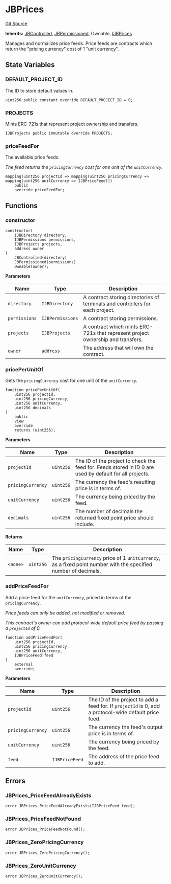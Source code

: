 # JBPrices
[Git Source](https://github.com/Bananapus/nana-core/blob/2998dca2fbd2658e2c8791d6dc8348147d69e28e/src/JBPrices.sol)

**Inherits:**
[JBControlled](/docs/v4/api/core/abstract/JBControlled.md), [JBPermissioned](/docs/v4/api/core/abstract/JBPermissioned.md), Ownable, [IJBPrices](/docs/v4/api/core/interfaces/IJBPrices.md)

Manages and normalizes price feeds. Price feeds are contracts which return the "pricing currency" cost of 1
"unit currency".


## State Variables
### DEFAULT_PROJECT_ID
The ID to store default values in.


```solidity
uint256 public constant override DEFAULT_PROJECT_ID = 0;
```


### PROJECTS
Mints ERC-721s that represent project ownership and transfers.


```solidity
IJBProjects public immutable override PROJECTS;
```


### priceFeedFor
The available price feeds.

*The feed returns the `pricingCurrency` cost for one unit of the `unitCurrency`.*


```solidity
mapping(uint256 projectId => mapping(uint256 pricingCurrency => mapping(uint256 unitCurrency => IJBPriceFeed)))
    public
    override priceFeedFor;
```


## Functions
### constructor


```solidity
constructor(
    IJBDirectory directory,
    IJBPermissions permissions,
    IJBProjects projects,
    address owner
)
    JBControlled(directory)
    JBPermissioned(permissions)
    Ownable(owner);
```
**Parameters**

|Name|Type|Description|
|----|----|-----------|
|`directory`|`IJBDirectory`|A contract storing directories of terminals and controllers for each project.|
|`permissions`|`IJBPermissions`|A contract storing permissions.|
|`projects`|`IJBProjects`|A contract which mints ERC-721s that represent project ownership and transfers.|
|`owner`|`address`|The address that will own the contract.|


### pricePerUnitOf

Gets the `pricingCurrency` cost for one unit of the `unitCurrency`.


```solidity
function pricePerUnitOf(
    uint256 projectId,
    uint256 pricingCurrency,
    uint256 unitCurrency,
    uint256 decimals
)
    public
    view
    override
    returns (uint256);
```
**Parameters**

|Name|Type|Description|
|----|----|-----------|
|`projectId`|`uint256`|The ID of the project to check the feed for. Feeds stored in ID 0 are used by default for all projects.|
|`pricingCurrency`|`uint256`|The currency the feed's resulting price is in terms of.|
|`unitCurrency`|`uint256`|The currency being priced by the feed.|
|`decimals`|`uint256`|The number of decimals the returned fixed point price should include.|

**Returns**

|Name|Type|Description|
|----|----|-----------|
|`<none>`|`uint256`|The `pricingCurrency` price of 1 `unitCurrency`, as a fixed point number with the specified number of decimals.|


### addPriceFeedFor

Add a price feed for the `unitCurrency`, priced in terms of the `pricingCurrency`.

*Price feeds can only be added, not modified or removed.*

*This contract's owner can add protocol-wide default price feed by passing a `projectId` of 0.*


```solidity
function addPriceFeedFor(
    uint256 projectId,
    uint256 pricingCurrency,
    uint256 unitCurrency,
    IJBPriceFeed feed
)
    external
    override;
```
**Parameters**

|Name|Type|Description|
|----|----|-----------|
|`projectId`|`uint256`|The ID of the project to add a feed for. If `projectId` is 0, add a protocol-wide default price feed.|
|`pricingCurrency`|`uint256`|The currency the feed's output price is in terms of.|
|`unitCurrency`|`uint256`|The currency being priced by the feed.|
|`feed`|`IJBPriceFeed`|The address of the price feed to add.|


## Errors
### JBPrices_PriceFeedAlreadyExists

```solidity
error JBPrices_PriceFeedAlreadyExists(IJBPriceFeed feed);
```

### JBPrices_PriceFeedNotFound

```solidity
error JBPrices_PriceFeedNotFound();
```

### JBPrices_ZeroPricingCurrency

```solidity
error JBPrices_ZeroPricingCurrency();
```

### JBPrices_ZeroUnitCurrency

```solidity
error JBPrices_ZeroUnitCurrency();
```

